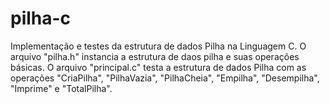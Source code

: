 # pilha-c
Implementação e testes da estrutura de dados Pilha na Linguagem C.
O arquivo "pilha.h" instancia a estrutura de daos pilha e suas operações básicas.
O arquivo "principal.c" testa a estrutura de dados Pilha com as operações "CriaPilha", "PilhaVazia", "PilhaCheia", "Empilha", "Desempilha", "Imprime" e "TotalPilha".
